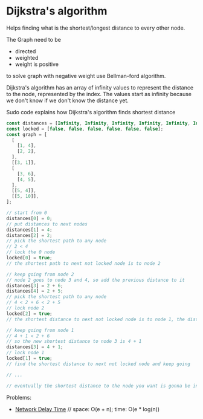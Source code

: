 # Dijkstra's algorithm

Helps finding what is the shortest/longest distance to every other node.

The Graph need to be

- directed
- weighted
- weight is positive

to solve graph with negative weight use Bellman-ford algorithm.

Dijkstra's algorithm has an array of infinity values to represent the distance to the node, represented by the index. The values start as infinity because we don't know if we don't know the distance yet.

Sudo code explains how Dijkstra's algorithm finds shortest distance

```javascript
const distances = [Infinity, Infinity, Infinity, Infinity, Infinity, Infinity];
const locked = [false, false, false, false, false, false];
const graph = [
  [
    [1, 4],
    [2, 2],
  ],
  [[3, 1]],
  [
    [3, 6],
    [4, 5],
  ],
  [[5, 4]],
  [[5, 10]],
];

// start from 0
distances[0] = 0;
// put distances to next nodes
distances[1] = 4;
distances[2] = 2;
// pick the shortest path to any node
// 2 < 4
// lock the 0 node
locked[0] = true;
// the shortest path to next not locked node is to node 2

// keep going from node 2
// node 2 goes to node 3 and 4, so add the previous distance to it
distances[3] = 2 + 6;
distances[4] = 2 + 5;
// pick the shortest path to any node
// 4 < 2 + 6 < 2 + 5
// lock node 2
locked[2] = true;
// the shortest distance to next not locked node is to node 1, the distance is 4 (the nodes could be saved in a priority queue compared by the distances)

// keep going from node 1
// 4 + 1 < 2 + 6
// so the new shortest distance to node 3 is 4 + 1
distances[3] = 4 + 1;
// lock node 1
locked[1] = true;
// find the shortest distance to next not locked node and keep going

// ...

// eventually the shortest distance to the node you want is gonna be in the distances array
```

Problems:

- [Network Delay Time](https://leetcode.com/problems/network-delay-time/) // space: O(e + n); time: O(e \* log(n))
